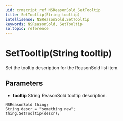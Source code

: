 ```yaml
---
uid: crmscript_ref_NSReasonSold_SetTooltip
title: SetTooltip(String tooltip)
intellisense: NSReasonSold.SetTooltip
keywords: NSReasonSold, SetTooltip
so.topic: reference
---
```


# SetTooltip(String tooltip)

Set the tooltip description for the ReasonSold list item.

## Parameters

* **tooltip** String ReasonSold tooltip description.

```crmscript
NSReasonSold thing;
String descr = "something new";
thing.SetTooltip(descr);
```

